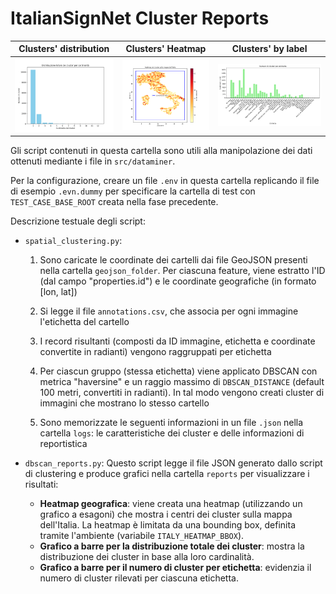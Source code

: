 # ItalianSignNet Cluster Reports

Clusters' distribution             |  Clusters' Heatmap          | Clusters' by label
:-------------------------:|:-------------------------:|:-------------------------:
<img src="../../public\bar_chart_cluster_distribution_example.png" alt="Clusters' distribution" width="300"> |  <img src="../../public\heatmap_clusters_example.png" alt="Clusters' Heatmap" width="280"> | <img src="../../public\bar_chart_clusters_per_label_example.png" alt="Clusters' bar chart by label" width="350">

Gli script contenuti in questa cartella sono utili alla manipolazione dei dati ottenuti mediante i file in `src/dataminer`. 

Per la configurazione, creare un file `.env` in questa cartella replicando il file di esempio `.evn.dummy` per specificare la cartella di test con `TEST_CASE_BASE_ROOT` creata nella fase precedente.

Descrizione testuale degli script:
- `spatial_clustering.py`:
    1. Sono caricate le coordinate dei cartelli dai file GeoJSON presenti nella cartella `geojson_folder`. 
    Per ciascuna feature, viene estratto l'ID (dal campo "properties.id") e le coordinate geografiche (in formato [lon, lat])

    2. Si legge il file `annotations.csv`, che associa per ogni immagine l'etichetta del cartello

    3. I record risultanti (composti da ID immagine, etichetta e coordinate convertite in radianti) vengono raggruppati per etichetta

    4. Per ciascun gruppo (stessa etichetta) viene applicato DBSCAN con metrica "haversine" e un raggio massimo di 
    `DBSCAN_DISTANCE` (default 100 metri, convertiti in radianti). In tal modo vengono creati cluster di immagini che mostrano lo stesso cartello

    5. Sono memorizzate le seguenti informazioni in un file `.json` nella cartella `logs`: le caratteristiche dei cluster e delle informazioni di reportistica

- `dbscan_reports.py`:
   Questo script legge il file JSON generato dallo script di clustering e produce grafici nella cartella `reports` per visualizzare i risultati:
   - **Heatmap geografica**: viene creata una heatmap (utilizzando un grafico a esagoni) che mostra i centri dei cluster sulla mappa dell'Italia. La heatmap è limitata da una bounding box, definita tramite l'ambiente (variabile `ITALY_HEATMAP_BBOX`).
   - **Grafico a barre per la distribuzione totale dei cluster**: mostra la distribuzione dei cluster in base alla loro cardinalità.
   - **Grafico a barre per il numero di cluster per etichetta**: evidenzia il numero di cluster rilevati per ciascuna etichetta.